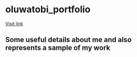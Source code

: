 # oluwatobi_portfolio

[Visit link](https://itsoluwatobby.github.io/oluwatobi_portfolio)
## Some useful details about me and also represents a sample of my work 
